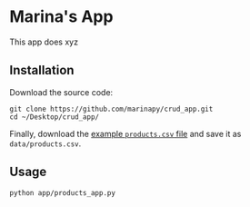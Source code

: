 # Marina's App

This app does xyz

## Installation

Download the source code:

```shell
git clone https://github.com/marinapy/crud_app.git
cd ~/Desktop/crud_app/
```

Finally, download the [example `products.csv` file](https://raw.githubusercontent.com/prof-rossetti/nyu-info-2335-70-201706/master/projects/crud-app/products.csv) and save it as `data/products.csv`.

## Usage

```shell
python app/products_app.py
```
